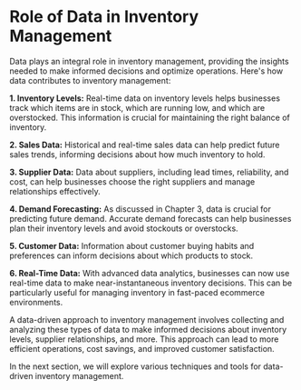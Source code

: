 # Role of Data in Inventory Management

Data plays an integral role in inventory management, providing the insights needed to make informed decisions and optimize operations. Here's how data contributes to inventory management:

**1. Inventory Levels:** Real-time data on inventory levels helps businesses track which items are in stock, which are running low, and which are overstocked. This information is crucial for maintaining the right balance of inventory.

**2. Sales Data:** Historical and real-time sales data can help predict future sales trends, informing decisions about how much inventory to hold.

**3. Supplier Data:** Data about suppliers, including lead times, reliability, and cost, can help businesses choose the right suppliers and manage relationships effectively.

**4. Demand Forecasting:** As discussed in Chapter 3, data is crucial for predicting future demand. Accurate demand forecasts can help businesses plan their inventory levels and avoid stockouts or overstocks.

**5. Customer Data:** Information about customer buying habits and preferences can inform decisions about which products to stock.

**6. Real-Time Data:** With advanced data analytics, businesses can now use real-time data to make near-instantaneous inventory decisions. This can be particularly useful for managing inventory in fast-paced ecommerce environments.

A data-driven approach to inventory management involves collecting and analyzing these types of data to make informed decisions about inventory levels, supplier relationships, and more. This approach can lead to more efficient operations, cost savings, and improved customer satisfaction.

In the next section, we will explore various techniques and tools for data-driven inventory management.
